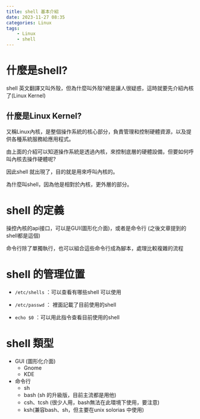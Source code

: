 ```yaml
---
title: shell 基本介紹
date: 2023-11-27 08:35
categories: Linux
tags:
    - Linux
    - shell
---
```


# 什麼是shell?

shell 英文翻譯又叫外殼，但為什麼叫外殼?總是讓人很疑惑，這時就要先介紹內核了(Linux Kernel)

## 什麼是Linux Kernel?
又稱Linux內核，是整個操作系統的核心部分，負責管理和控制硬體資源，以及提供各種系統服務給應用程式。

由上面的介紹可以知道操作系統是透過內核，來控制底層的硬體設備，但要如何呼叫內核去操作硬體呢?

因此shell 就出現了，目的就是用來呼叫內核的。

為什麼叫shell，因為他是相對於內核，更外層的部分。

# shell 的定義
操控內核的api接口，可以是GUI(圖形化介面)，或者是命令行 (之後文章提到的shell都是這個)

命令行除了單獨執行，也可以組合這些命令行成為腳本，處理比較複雜的流程


# shell 的管理位置

* `/etc/shells` ：可以查看有哪些shell 可以使用


* `/etc/passwd` ： 裡面記載了目前使用的shell 

* `echo $0` ：可以用此指令查看目前使用的shell 

# shell 類型

* GUI (圖形化介面)
    - Gnome
    - KDE
* 命令行
    - sh
    - bash (sh 的升級版，目前主流都是用他)
    - csh、tcsh (很少人用，bash無法在此環境下使用，要注意)
    - ksh(兼容bash、sh，但主要在unix solorias 中使用)